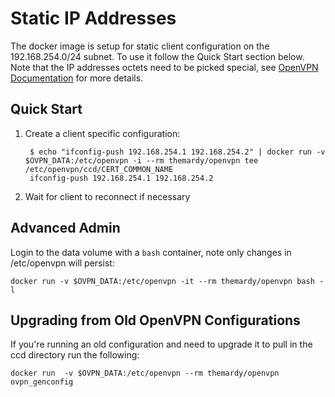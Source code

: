 # Static IP Addresses

The docker image is setup for static client configuration on the 192.168.254.0/24 subnet.  To use it follow the Quick Start section below.  Note that the IP addresses octets need to be picked special, see [OpenVPN Documentation](https://openvpn.net/index.php/open-source/documentation/howto.html#policy) for more details.

## Quick Start

1. Create a client specific configuration:

        $ echo "ifconfig-push 192.168.254.1 192.168.254.2" | docker run -v $OVPN_DATA:/etc/openvpn -i --rm themardy/openvpn tee /etc/openvpn/ccd/CERT_COMMON_NAME
        ifconfig-push 192.168.254.1 192.168.254.2

2. Wait for client to reconnect if necessary

## Advanced Admin

Login to the data volume with a `bash` container, note only changes in /etc/openvpn will persist:

    docker run -v $OVPN_DATA:/etc/openvpn -it --rm themardy/openvpn bash -l

## Upgrading from Old OpenVPN Configurations

If you're running an old configuration and need to upgrade it to pull in the ccd directory run the following:

    docker run  -v $OVPN_DATA:/etc/openvpn --rm themardy/openvpn ovpn_genconfig
